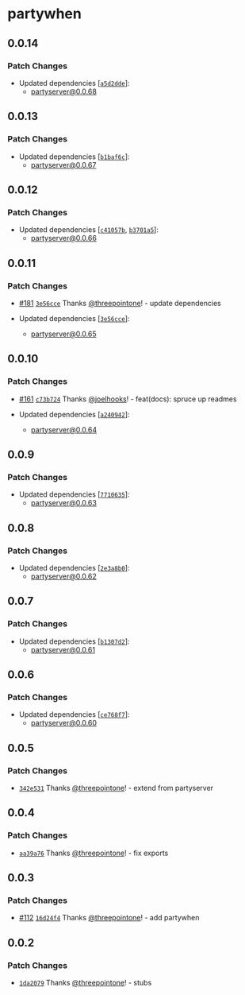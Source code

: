 # partywhen

## 0.0.14

### Patch Changes

- Updated dependencies [[`a5d2dde`](https://github.com/threepointone/partyserver/commit/a5d2dde164bd9d38e1bac87b2d32d24c06742d2f)]:
  - partyserver@0.0.68

## 0.0.13

### Patch Changes

- Updated dependencies [[`b1baf6c`](https://github.com/threepointone/partyserver/commit/b1baf6cdda4c7684a4663a1281070ab1762670fd)]:
  - partyserver@0.0.67

## 0.0.12

### Patch Changes

- Updated dependencies [[`c41057b`](https://github.com/threepointone/partyserver/commit/c41057ba5c738496bc7e2a4968357f1f5b65707b), [`b3701a5`](https://github.com/threepointone/partyserver/commit/b3701a5f5eee278c96587d9e29e42992806733ac)]:
  - partyserver@0.0.66

## 0.0.11

### Patch Changes

- [#181](https://github.com/threepointone/partyserver/pull/181) [`3e56cce`](https://github.com/threepointone/partyserver/commit/3e56cceca2c253d7b4368299e018b73af6deb42b) Thanks [@threepointone](https://github.com/threepointone)! - update dependencies

- Updated dependencies [[`3e56cce`](https://github.com/threepointone/partyserver/commit/3e56cceca2c253d7b4368299e018b73af6deb42b)]:
  - partyserver@0.0.65

## 0.0.10

### Patch Changes

- [#161](https://github.com/threepointone/partyserver/pull/161) [`c73b724`](https://github.com/threepointone/partyserver/commit/c73b724685581fe381bcb34d5944e9d4bfa1b17a) Thanks [@joelhooks](https://github.com/joelhooks)! - feat(docs): spruce up readmes

- Updated dependencies [[`a240942`](https://github.com/threepointone/partyserver/commit/a240942d20540d70fc0076edb779302e6d621c65)]:
  - partyserver@0.0.64

## 0.0.9

### Patch Changes

- Updated dependencies [[`7710635`](https://github.com/threepointone/partyserver/commit/7710635d7fd0ca68047d966e0d1640a9fd3c09bc)]:
  - partyserver@0.0.63

## 0.0.8

### Patch Changes

- Updated dependencies [[`2e3a8b0`](https://github.com/threepointone/partyserver/commit/2e3a8b0fe7e701a505ddee54e4bd1e1215bf7c3e)]:
  - partyserver@0.0.62

## 0.0.7

### Patch Changes

- Updated dependencies [[`b1307d2`](https://github.com/threepointone/partyserver/commit/b1307d286272140bb905ae6315c9a69ecbd136c1)]:
  - partyserver@0.0.61

## 0.0.6

### Patch Changes

- Updated dependencies [[`ce768f7`](https://github.com/threepointone/partyserver/commit/ce768f757c881461d0e2c7f64dacc2685340c4fb)]:
  - partyserver@0.0.60

## 0.0.5

### Patch Changes

- [`342e531`](https://github.com/threepointone/partyserver/commit/342e53159265247c3f21fb98fc014e2e6b64aee7) Thanks [@threepointone](https://github.com/threepointone)! - extend from partyserver

## 0.0.4

### Patch Changes

- [`aa39a76`](https://github.com/threepointone/partyserver/commit/aa39a760cb1dc55a4b22bdad508f0e48c2b93e71) Thanks [@threepointone](https://github.com/threepointone)! - fix exports

## 0.0.3

### Patch Changes

- [#112](https://github.com/threepointone/partyserver/pull/112) [`16d24f4`](https://github.com/threepointone/partyserver/commit/16d24f4e1eb6e0b89591b0aec33347b10acd443d) Thanks [@threepointone](https://github.com/threepointone)! - add partywhen

## 0.0.2

### Patch Changes

- [`1da2079`](https://github.com/threepointone/partyserver/commit/1da2079d49468b0fb5d5725e748076b6c66e7ca8) Thanks [@threepointone](https://github.com/threepointone)! - stubs
